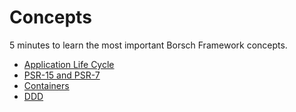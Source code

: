 # Concepts

5 minutes to learn the most important Borsch Framework concepts.

* [Application Life Cycle](/concepts/application-life-cycle)
* [PSR-15 and PSR-7](/concepts/psr-15-and-psr-7)
* [Containers](/concepts/containers)
* [DDD](/concepts/ddd)

